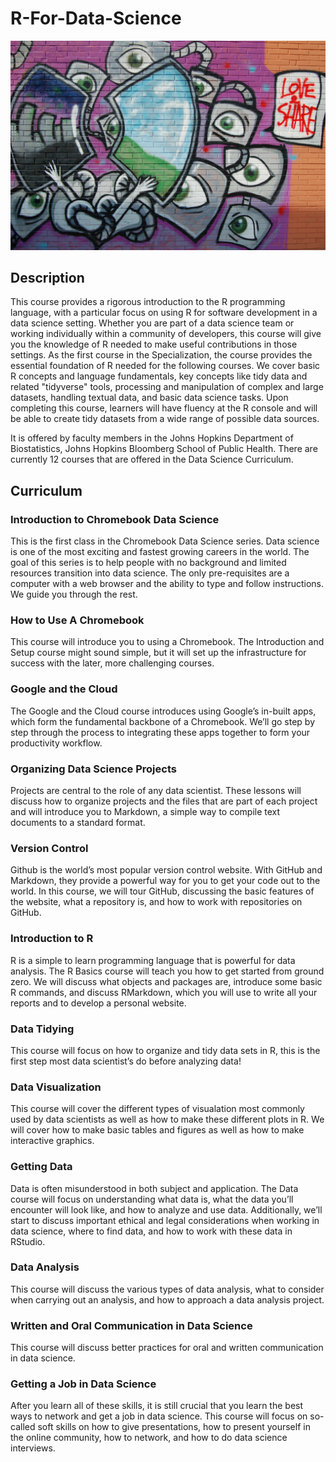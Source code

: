 # R-For-Data-Science
![](images/dta.png)

## Description
This course provides a rigorous introduction to the R programming language, with a  particular focus on using R for software development in a data science setting. Whether you are part of a data science team or working individually within a community of developers, this course will give you the knowledge of R needed to make useful contributions in those settings. As the first course in the Specialization, the course provides the essential foundation of R needed for the following courses. We cover basic R concepts and language fundamentals, key concepts like tidy data and related "tidyverse" tools, processing and manipulation of complex and large datasets, handling textual data, and basic data science tasks. Upon completing this course, learners will have fluency at the R console and will be able to create tidy datasets from a wide range of possible data sources.

It is offered by faculty members in the Johns Hopkins Department of Biostatistics, Johns Hopkins Bloomberg School of Public Health. There are currently 12 courses that are offered in the Data Science Curriculum.

## Curriculum

### Introduction to Chromebook Data Science
This is the first class in the Chromebook Data Science series. Data science is one of the most exciting and fastest growing careers in the world. The goal of this series is to help people with no background and limited resources transition into data science. The only pre-requisites are a computer with a web browser and the ability to type and follow instructions. We guide you through the rest.

### How to Use A Chromebook
This course will introduce you to using a Chromebook. The Introduction and Setup course might sound simple, but it will set up the infrastructure for success with the later, more challenging courses.

### Google and the Cloud
The Google and the Cloud course introduces using Google’s in-built apps, which form the fundamental backbone of a Chromebook. We’ll go step by step through the process to integrating these apps together to form your productivity workflow.

### Organizing Data Science Projects
Projects are central to the role of any data scientist. These lessons will discuss how to organize projects and the files that are part of each project and will introduce you to Markdown, a simple way to compile text documents to a standard format.

### Version Control
Github is the world’s most popular version control website. With GitHub and Markdown, they provide a powerful way for you to get your code out to the world. In this course, we will tour GitHub, discussing the basic features of the website, what a repository is, and how to work with repositories on GitHub.

### Introduction to R
R is a simple to learn programming language that is powerful for data analysis. The R Basics course will teach you how to get started from ground zero. We will discuss what objects and packages are, introduce some basic R commands, and discuss RMarkdown, which you will use to write all your reports and to develop a personal website.

### Data Tidying
This course will focus on how to organize and tidy data sets in R, this is the first step most data scientist’s do before analyzing data!

### Data Visualization
This course will cover the different types of visualation most commonly used by data scientists as well as how to make these different plots in R. We will cover how to make basic tables and figures as well as how to make interactive graphics.

### Getting Data
Data is often misunderstood in both subject and application. The Data course will focus on understanding what data is, what the data you’ll encounter will look like, and how to analyze and use data. Additionally, we’ll start to discuss important ethical and legal considerations when working in data science, where to find data, and how to work with these data in RStudio.

### Data Analysis
This course will discuss the various types of data analysis, what to consider when carrying out an analysis, and how to approach a data analysis project.

### Written and Oral Communication in Data Science
This course will discuss better practices for oral and written communication in data science.

### Getting a Job in Data Science
After you learn all of these skills, it is still crucial that you learn the best ways to network and get a job in data science. This course will focus on so-called soft skills on how to give presentations, how to present yourself in the online community, how to network, and how to do data science interviews.

